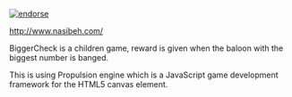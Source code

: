 [![endorse](http://api.coderwall.com/maysam/endorsecount.png)](http://coderwall.com/maysam) 

http://www.nasibeh.com/

BiggerCheck is a children game, reward is given when the baloon with the biggest number is banged.

This is using Propulsion engine which is a JavaScript game development framework for the HTML5 canvas element.







